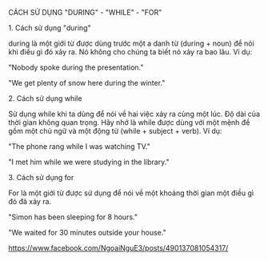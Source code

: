 CÁCH SỬ DỤNG "DURING" - "WHILE" - "FOR"

1\. Cách sử dụng "during"

during là một giới từ được dùng trước một a danh từ (during + noun) để nói khi điều gì đó xảy ra. Nó không cho chúng ta biết nó xảy ra bao lâu. Ví dụ:

"Nobody spoke during the presentation."

"We get plenty of snow here during the winter."

2\. Cách sử dụng while

Sử dụng while khi ta dùng để nói về hai việc xảy ra cùng một lúc. Độ dài của thời gian không quan trọng. Hãy nhớ là while được dùng với một mệnh đề gồm một chủ ngữ và một động từ (while + subject + verb). Ví dụ:

"The phone rang while I was watching TV."

"I met him while we were studying in the library."

3\. Cách sử dụng for

For là một giới từ được sử dụng để nói về một khoảng thời gian một điều gì đó đã xảy ra.

"Simon has been sleeping for 8 hours."

"We waited for 30 minutes outside your house."


https://www.facebook.com/NgoaiNguE3/posts/490137081054317/